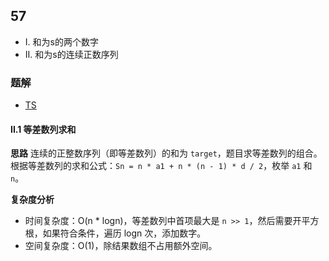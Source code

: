 ## 57
+ I. 和为s的两个数字
+ II. 和为s的连续正数序列

### 题解
+ [TS](../../ts/lcof/57.ts)

#### II.1 等差数列求和
**思路**
连续的正整数序列（即等差数列）的和为 `target`，题目求等差数列的组合。根据等差数列的求和公式：`Sn = n * a1 + n * (n - 1) * d / 2`，枚举 `a1` 和 `n`。

**复杂度分析**
+ 时间复杂度：O(n * logn)，等差数列中首项最大是 `n >> 1`，然后需要开平方根，如果符合条件，遍历 logn 次，添加数字。
+ 空间复杂度：O(1)，除结果数组不占用额外空间。
